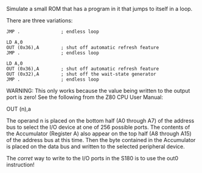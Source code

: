 Simulate a small ROM that has a program in it that jumps
to itself in a loop.

There are three variations:

```
JMP .				; endless loop
```


```
LD A,0
OUT (0x36),A		; shut off automatic refresh feature
JMP .				; endless loop
```

```
LD A,0
OUT (0x36),A		; shut off automatic refresh feature
OUT (0x32),A		; shut off the wait-state generator
JMP .				; endless loop
```


WARNING: This only works because the value being written to the output port
is zero!  See the following from the Z80 CPU User Manual:

OUT (n),a

The operand n is placed on the bottom half (A0 through A7) of the address bus to select
the I/O device at one of 256 possible ports. The contents of the Accumulator (Register A)
also appear on the top half (A8 through A15) of the address bus at this time. Then the 
byte contained in the Accumulator is placed on the data bus and written to the selected 
peripheral device.


The *corret* way to write to the I/O ports in the S180 is to use the out0 instruction!
